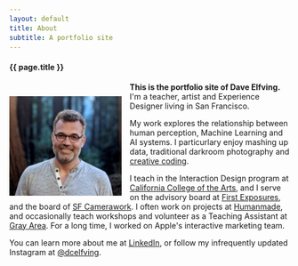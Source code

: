 ```yaml
---
layout: default
title: About
subtitle: A portfolio site
---
```


<div class="wrap">
	<h4>{{ page.title }}</h4>

  <img src = "images/self.jpg" style = "float:left; width: 40%; margin-top: 25px; margin-right: 15px;"/>

  <p><b>This is the portfolio site of Dave Elfving.</b> I'm a teacher, artist and Experience Designer living in San Francisco.</p>

  <p>My work explores the relationship between human perception, Machine Learning and AI systems. I particurlary enjoy mashing up data, traditional darkroom photography and <a href ="https://en.wikipedia.org/wiki/Creative_coding">creative coding</a>.</p>

  <p>I teach in the Interaction Design program at <a href = "https://www.cca.edu/design/ixd/">California College of the Arts</a>, and I serve on the advisory board at <a href="http://www.firstexposures.org">First Exposures</a>, and the board of <a href = "http://www.sfcamerawork.org">SF Camerawork</a>. I often work on projects at <a href = "http://www.humanmade.org">Humanmade</a>, and occasionally teach workshops and volunteer as a Teaching Assistant at <a href = "http://www.grayarea.org">Gray Area</a>. For a long time, I worked on Apple's interactive marketing team.</p>

  <p>You can learn more about me at <a href ="https://www.linkedin.com/in/delfving/">LinkedIn</a>, or follow my infrequently updated Instagram at <a href="https://www.instagram.com/dcelfving">@dcelfving</a>.</p>
</div>
